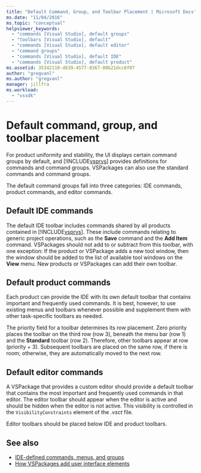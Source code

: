 ```yaml
---
title: "Default Command, Group, and Toolbar Placement | Microsoft Docs"
ms.date: "11/04/2016"
ms.topic: "conceptual"
helpviewer_keywords:
  - "commands [Visual Studio], default groups"
  - "toolbars [Visual Studio], default"
  - "commands [Visual Studio], default editor"
  - "command groups"
  - "commands [Visual Studio], default IDE"
  - "commands [Visual Studio], default product"
ms.assetid: 35342110-d639-4577-8367-00b21dcc6f07
author: "gregvanl"
ms.author: "gregvanl"
manager: jillfra
ms.workload:
  - "vssdk"
---
```

# Default command, group, and toolbar placement
For product uniformity and stability, the UI displays certain command groups by default, and [!INCLUDE[vsprvs](../../code-quality/includes/vsprvs_md.md)] provides definitions for commands and command groups. VSPackages can also use the standard commands and command groups.

 The default command groups fall into three categories: IDE commands, product commands, and editor commands.

## Default IDE commands
 The default IDE toolbar includes commands shared by all products contained in [!INCLUDE[vsprvs](../../code-quality/includes/vsprvs_md.md)]. These include commands relating to generic project operations, such as the **Save** command and the **Add Item** command. VSPackages should not add to or subtract from this toolbar, with one exception: If the product or VSPackage adds a new tool window, then the window should be added to the list of available tool windows on the **View** menu. New products or VSPackages can add their own toolbar.

## Default product commands
 Each product can provide the IDE with its own default toolbar that contains important and frequently used commands. It is best, however, to use existing menus and toolbars whenever possible and supplement them with other task-specific toolbars as needed.

 The priority field for a toolbar determines its row placement. Zero priority places the toolbar on the third row (row 3), beneath the menu bar (row 1) and the **Standard** toolbar (row 2). Therefore, other toolbars appear at row (priority + 3). Subsequent toolbars are placed on the same row, if there is room; otherwise, they are automatically moved to the next row.

## Default editor commands
 A VSPackage that provides a custom editor should provide a default toolbar that contains the most important and frequently used commands in that editor. The editor toolbar should appear when the editor is active and should be hidden when the editor is not active. This visibility is controlled in the `VisibilityConstraints` element of the *.vsct* file.

 Editor toolbars should be placed below IDE and product toolbars.

## See also
- [IDE-defined commands, menus, and groups](../../extensibility/internals/ide-defined-commands-menus-and-groups.md)
- [How VSPackages add user interface elements](../../extensibility/internals/how-vspackages-add-user-interface-elements.md)